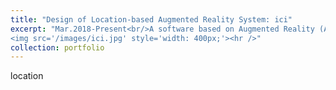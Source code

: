 ```yaml
---
title: "Design of Location-based Augmented Reality System: ici"
excerpt: "Mar.2018-Present<br/>A software based on Augmented Reality (AR) technology to show information on virtual models at specific locations. <br/><br/>
<img src='/images/ici.jpg' style='width: 400px;'><hr />"
collection: portfolio
---
```


location
